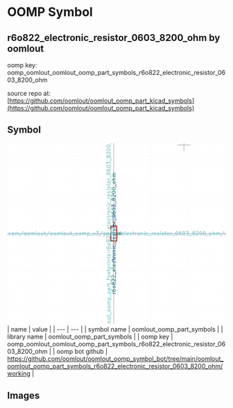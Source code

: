 # OOMP Symbol  
## r6o822_electronic_resistor_0603_8200_ohm  by oomlout  
  
oomp key: oomp_oomlout_oomlout_oomp_part_symbols_r6o822_electronic_resistor_0603_8200_ohm  
  
source repo at: [https://github.com/oomlout/oomlout_oomp_part_kicad_symbols](https://github.com/oomlout/oomlout_oomp_part_kicad_symbols)  
## Symbol  
  
[![working.png](working_600.png)](working.png)  
| name | value | 
| --- | --- | 
| symbol name | oomlout_oomp_part_symbols | 
| library name | oomlout_oomp_part_symbols | 
| oomp key | oomp_oomlout_oomlout_oomp_part_symbols_r6o822_electronic_resistor_0603_8200_ohm | 
| oomp bot github | https://github.com/oomlout/oomlout_oomp_symbol_bot/tree/main/oomlout_oomlout_oomp_part_symbols_r6o822_electronic_resistor_0603_8200_ohm/working | 
## Images  
